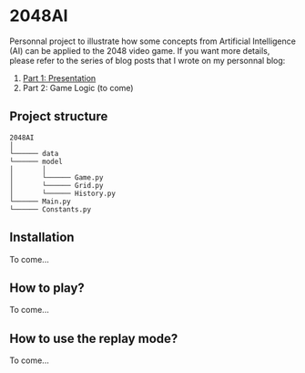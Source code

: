 # 2048AI

Personnal project to illustrate how some concepts from Artificial Intelligence (AI) can be applied to the 2048 video game.
If you want more details, please refer to the series of blog posts that I wrote on my personnal blog:
1. [Part 1: Presentation](https://antoineauger.fr/blog/2020/03/07/programming-an-ai-based-2048-game-part-1-presentation/)
2. Part 2: Game Logic (to come)

## Project structure

```
2048AI
│
└────── data
└────── model
│       │
│       └────── Game.py
│       └────── Grid.py
│       └────── History.py
└────── Main.py
└────── Constants.py
```

## Installation

To come...

## How to play?

To come...

## How to use the replay mode?

To come...
